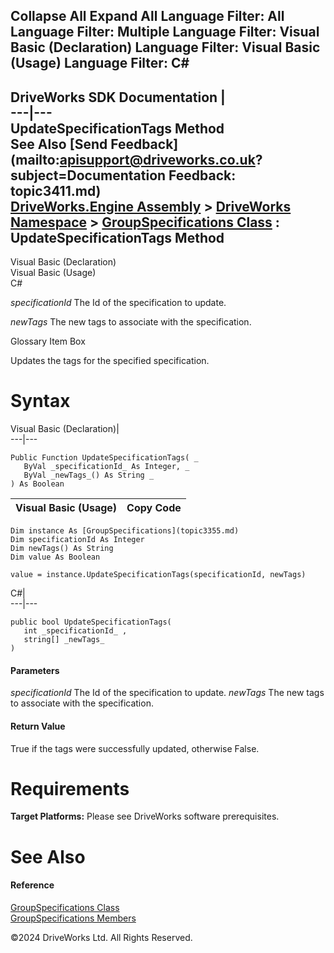        

 Collapse All Expand All  Language Filter: All  Language Filter: Multiple  Language Filter: Visual Basic (Declaration) Language Filter: Visual Basic (Usage) Language Filter: C#  
---  
DriveWorks SDK Documentation  |   
---|---  
UpdateSpecificationTags Method   
See Also [Send Feedback](mailto:apisupport@driveworks.co.uk?subject=Documentation Feedback: topic3411.md)  
[DriveWorks.Engine Assembly](topic2156.md) > [DriveWorks Namespace](topic2159.md) > [GroupSpecifications Class](topic3355.md) : UpdateSpecificationTags Method  
---  
  
Visual Basic (Declaration)    
Visual Basic (Usage)    
C# 

_specificationId_
    The Id of the specification to update.

_newTags_
    The new tags to associate with the specification.

Glossary Item Box

Updates the tags for the specified specification. 

# Syntax

Visual Basic (Declaration)|   
---|---  
      
    
    Public Function UpdateSpecificationTags( _
       ByVal _specificationId_ As Integer, _
       ByVal _newTags_() As String _
    ) As Boolean  
  
Visual Basic (Usage)| Copy Code  
---|---  
      
    
    Dim instance As [GroupSpecifications](topic3355.md)
    Dim specificationId As Integer
    Dim newTags() As String
    Dim value As Boolean
     
    value = instance.UpdateSpecificationTags(specificationId, newTags)  
  
C#|   
---|---  
      
    
    public bool UpdateSpecificationTags( 
       int _specificationId_ ,
       string[] _newTags_
    )  
  
#### Parameters

 _specificationId_
    The Id of the specification to update.
_newTags_
    The new tags to associate with the specification.

#### Return Value

True if the tags were successfully updated, otherwise False.

# Requirements

**Target Platforms:** Please see DriveWorks software prerequisites.

# See Also

#### Reference

[GroupSpecifications Class](topic3355.md)   
[GroupSpecifications Members](topic3356.md)

©2024 DriveWorks Ltd. All Rights Reserved.
